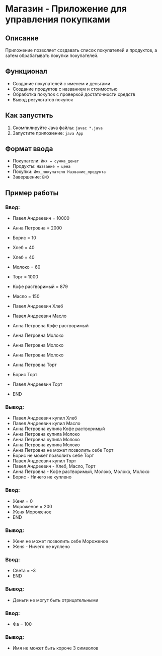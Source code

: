 # Магазин - Приложение для управления покупками

## Описание
Приложение позволяет создавать список покупателей и продуктов, а затем обрабатывать покупки покупателей.

## Функционал
- Создание покупателей с именем и деньгами
- Создание продуктов с названием и стоимостью
- Обработка покупок с проверкой достаточности средств
- Вывод результатов покупок

## Как запустить
1. Скомпилируйте Java файлы: `javac *.java`
2. Запустите приложение: `java App`

## Формат ввода
- Покупатели: `Имя = сумма_денег`
- Продукты: `Название = цена`
- Покупки: `Имя_покупателя Название_продукта`
- Завершение: `END`

## Пример работы
### Ввод:
- Павел Андреевич = 10000
- Анна Петровна = 2000
- Борис = 10
- Хлеб = 40
- Хлеб = 40
- Молоко = 60
- Торт = 1000
- Кофе растворимый = 879
- Масло = 150

- Павел Андреевич Хлеб
- Павел Андреевич Масло
- Анна Петровна Кофе растворимый
- Анна Петровна Молоко
- Анна Петровна Молоко
- Анна Петровна Молоко
- Анна Петровна Торт
- Борис Торт
- Павел Андреевич Торт
- END 
### Вывод:
- Павел Андреевич купил Хлеб
- Павел Андреевич купил Масло
- Анна Петровна купила Кофе растворимый
- Анна Петровна купила Молоко
- Анна Петровна купила Молоко
- Анна Петровна купила Молоко
- Анна Петровна не может позволить себе Торт
- Борис не может позволить себе Торт
- Павел Андреевич купил Торт
- Павел Андреевич - Хлеб, Масло, Торт
- Анна Петровна - Кофе растворимый, Молоко, Молоко, Молоко
- Борис - Ничего не куплено

### Ввод:
- Женя = 0
- Мороженое = 200
- Женя Мороженое
- END
### Вывод:
- Женя не может позволить себе Мороженое
- Женя - Ничего не куплено
### Ввод:
- Света = -3
- END
### Вывод:
- Деньги не могут быть отрицательными
### Ввод:
- Фа = 100
### Вывод:
- Имя не может быть короче 3 символов